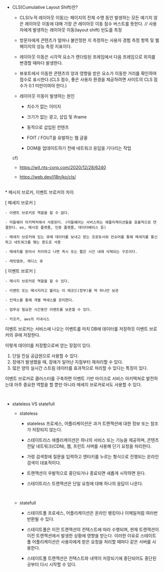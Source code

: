 * CLS(Cumulative Layout Shift)란?

  - CLS(누적 레이아웃 이동)는 페이지의 전체 수명 동안 발생하는 모든 예기치 않은 레이아웃 이동에 대해 가장 큰 레이아웃 이동 점수 버스트를 뜻한다. // 사용자에게 발생하는 레이아웃 이동(layout shift) 빈도를 측정

  - 방문자에게 콘텐츠가 얼마나 불안정한 지 측정하는 사용자 경험 측정 항목 및 웹 페이지의 성능 측정 지표이다.

  - 레이아웃 이동은 시각적 요소가 렌더링된 프레임에서 다음 프레임으로 위치를 변경할 때마다 발생한다.

  - 뷰포트에서 이동한 콘텐츠의 양과 영향을 받은 요소가 이동한 거리를 확인하여 점수로 표시한다.(CLS 점수, 좋은 사용자 환경을 제공하려면 사이트의 CLS 점수가 0.1 미만이여야 한다.)

  - 레이아웃 이동이 발생하는 원인

    * 치수가 없는 이미지

    * 크기가 없는 광고, 삽입 및 iframe

    * 동적으로 삽입된 컨텐츠

    * FOIT / FOUT을 유발하는 웹 글꼴

    * DOM을 업데이트하기 전에 네트워크 응답을 기다리는 작업

  cf)

  * https://wit.nts-corp.com/2020/12/28/6240

  * https://web.dev/i18n/ko/cls/

<br/>
* 메시지 브로커, 이벤트 브로커의 차이

  [ 메세지 브로커 ]

    - 이벤트 브로커로 역할을 할 수 없다.

    - 미들웨어 아키텍처에서 사용된다. (미들웨어는 서비스하는 애플리케이션들을 효율적으로 연결한다. ex, 메시징 플랫폼, 인증 플랫폼, 데이터베이스 등)

    - 메세지 브로커에 있는 큐에 데이터를 보내고 받는 프로듀서와 컨슈머를 통해 메세지를 통신하고 네트워크를 맺는 용도로 사용

    - 메세지를 받아서 처리하고 나면 즉시 또는 짧은 시간 내에 삭제되는 구조이다.

    - 레빗엠큐, 레디스 큐

  [ 이벤트 브로커 ]

    - 메시지 브로커로 역할을 할 수 있다.

    - 이벤트 또는 메시지라고 불리는 이 레코드(장부)를 딱 하나만 보관

    - 인덱스를 통해 개별 액세스를 관리한다.

    - 업무상 필요한 시간동안 이벤트를 보존할 수 있다.

    - 카프카, aws의 키네시스


이벤트 브로커는 서비스에 나오는 이벤트를 마치 DB에 데이터를 저장하듯 이벤트 브로커의 큐에 저장한다.

이렇게 데이터를 저장함으로써 얻는 장점이 있다.

1. 단일 진실 공급원으로 사용할 수 있다.
2. 장애가 발생했을 때, 장애가 일어난 지점부터 재처리할 수 있다.
3. 많은 양의 실시간 스트림 데이터를 효과적으로 처리할 수 있다는 특징이 있다. 

이벤트 브로커로 클러스터를 구축하면 이벤트 기반 마이크로 서비스 아키텍쳐로 발전하는데 아주 중요한 역할을 할 뿐만 아니라 메세지 브로커로서도 사용할 수 있다.

<br />

* stateless VS statefull

  - stateless

    - stateless 프로세스, 어플리케이션은 과거 트랜잭션에 대한 정보 또는 참조가 저장되지 않는다.

    - 스테이트리스 애플리케이션은 하나의 서비스 또는 기능을 제공하며, 콘텐츠 전달 네트워크(CDN), 웹, 프린트 서버를 사용해 단기 요청을 처리한다.

    - 가령 검색창에 질문을 입력하고 엔터키를 누르는 형식으로 진행되는 온라인 검색이 대표적이다.

    - 트랜잭션이 우발적으로 중단되거나 종료되면 새롭게 시작하면 된다.

    - 스테이트리스 트랜잭션은 단일 요청에 대해 하나의 응답이 나온다.

  <br/>

  - statefull

    - 스테이트풀 프로세스, 어플리케이션은 온라인 뱅킹이나 이메일처럼 여러번 반환될 수 있다.

    - 스테이트풀은 이전 트랜잭션의 컨텍스트에 따라 수행되며, 현재 트랜잭션이 이전 트랜잭션에서 발생한 상황에 영향을 받는다. 이러한 이유로 스테이트풀 어플리케이션은 사용자에게 받은 요청을 처리할 때마다 같은 서버를 사용한다.

    - 스테이트풀 트랜잭션은 컨텍스트와 내역이 저장되기에 중단되어도 중단된 곳부터 다시 시작할 수 있다.

